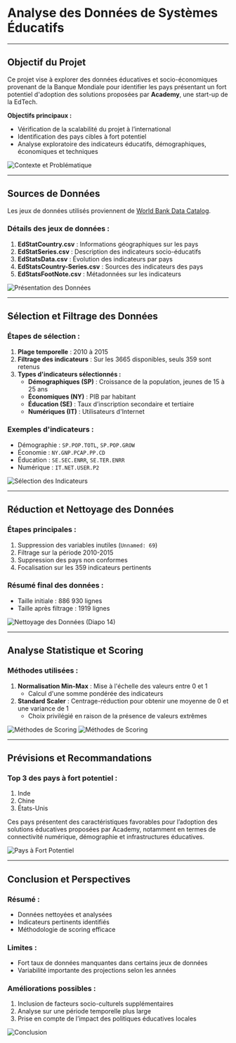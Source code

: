 # Analyse des Données de Systèmes Éducatifs  

---

## **Objectif du Projet**  

Ce projet vise à explorer des données éducatives et socio-économiques provenant de la Banque Mondiale pour identifier les pays présentant un fort potentiel d'adoption des solutions proposées par **Academy**, une start-up de la EdTech.  

**Objectifs principaux :**
- Vérification de la scalabilité du projet à l’international  
- Identification des pays cibles à fort potentiel  
- Analyse exploratoire des indicateurs éducatifs, démographiques, économiques et techniques  

![Contexte et Problématique](Illustration_diapos/contexte.png)

---

## **Sources de Données**  

Les jeux de données utilisés proviennent de [World Bank Data Catalog](https://datacatalog.worldbank.org/search/dataset/education-statistics).  

### **Détails des jeux de données :**
1. **EdStatCountry.csv** : Informations géographiques sur les pays  
2. **EdStatSeries.csv** : Description des indicateurs socio-éducatifs  
3. **EdStatsData.csv** : Évolution des indicateurs par pays  
4. **EdStatsCountry-Series.csv** : Sources des indicateurs des pays  
5. **EdStatsFootNote.csv** : Métadonnées sur les indicateurs  

![Présentation des Données](Illustration_diapos/donnees.png)

---

## **Sélection et Filtrage des Données**  

### **Étapes de sélection :**
1. **Plage temporelle** : 2010 à 2015  
2. **Filtrage des indicateurs** : Sur les 3665 disponibles, seuls 359 sont retenus  
3. **Types d'indicateurs sélectionnés :**
   - **Démographiques (SP)** : Croissance de la population, jeunes de 15 à 25 ans  
   - **Économiques (NY)** : PIB par habitant  
   - **Éducation (SE)** : Taux d’inscription secondaire et tertiaire  
   - **Numériques (IT)** : Utilisateurs d'Internet  

### **Exemples d'indicateurs :**
- Démographie : `SP.POP.TOTL`, `SP.POP.GROW`  
- Économie : `NY.GNP.PCAP.PP.CD`  
- Éducation : `SE.SEC.ENRR`, `SE.TER.ENRR`  
- Numérique : `IT.NET.USER.P2`  

![Sélection des Indicateurs](Illustration_diapos/selection_indicateurs.png)

---

## **Réduction et Nettoyage des Données**  

### **Étapes principales :**  
1. Suppression des variables inutiles (`Unnamed: 69`)  
2. Filtrage sur la période 2010-2015  
3. Suppression des pays non conformes  
4. Focalisation sur les 359 indicateurs pertinents  

### **Résumé final des données :**
- Taille initiale : 886 930 lignes  
- Taille après filtrage : 1919 lignes  

![Nettoyage des Données (Diapo 14)](Illustration_diapos/nettoyage_donnees.png)

---

## **Analyse Statistique et Scoring**  

### **Méthodes utilisées :**  
1. **Normalisation Min-Max** : Mise à l'échelle des valeurs entre 0 et 1  
   - Calcul d'une somme pondérée des indicateurs  
2. **Standard Scaler** : Centrage-réduction pour obtenir une moyenne de 0 et une variance de 1  
   - Choix privilégié en raison de la présence de valeurs extrêmes  

![Méthodes de Scoring](Illustration_diapos/scoring.png)
![Méthodes de Scoring](Illustration_diapos/scoring1.png)

---

## **Prévisions et Recommandations**  

### **Top 3 des pays à fort potentiel** :
1. Inde  
2. Chine  
3. États-Unis  

Ces pays présentent des caractéristiques favorables pour l’adoption des solutions éducatives proposées par Academy, notamment en termes de connectivité numérique, démographie et infrastructures éducatives.  

![Pays à Fort Potentiel](Illustration_diapos/potentiels_pays.png)

---

## **Conclusion et Perspectives**  

### **Résumé :**
- Données nettoyées et analysées  
- Indicateurs pertinents identifiés  
- Méthodologie de scoring efficace  

### **Limites :**
- Fort taux de données manquantes dans certains jeux de données  
- Variabilité importante des projections selon les années  

### **Améliorations possibles :**
1. Inclusion de facteurs socio-culturels supplémentaires  
2. Analyse sur une période temporelle plus large  
3. Prise en compte de l’impact des politiques éducatives locales  

![Conclusion](Illustration_diapos/bilan_conclusion.png)


